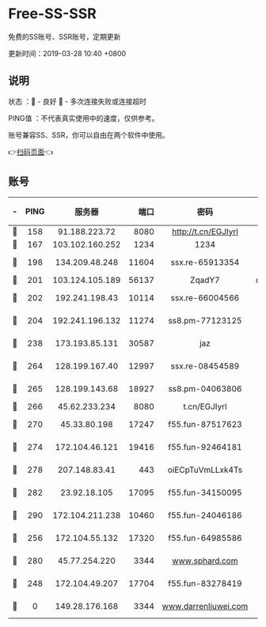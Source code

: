 # Free-SS-SSR

免费的SS账号、SSR账号，定期更新

更新时间：2019-03-28 10:40 +0800

## 说明

状态     ：🙂 - 良好 🙁 - 多次连接失败或连接超时

PING值   ：不代表真实使用中的速度，仅供参考。

账号兼容SS、SSR，你可以自由在两个软件中使用。

👉[扫码页面](https://liesauer.github.io/Free-SS-SSR/)👈

## 账号

|-|PING|服务器|端口|密码|加密方式|区域|
|:----:|:----:|:-----:|-----:|:----:|:----:|:----:|
|🙂|158|91.188.223.72|8080|http://t.cn/EGJIyrl|rc4-md5|RU|
|🙂|167|103.102.160.252|1234|1234|rc4-md5|JP|
|🙂|198|134.209.48.248|11604|ssx.re-65913354|aes-256-cfb|US|
|🙂|201|103.124.105.189|56137|ZqadY7|chacha20|US|
|🙂|202|192.241.198.43|10114|ssx.re-66004566|aes-256-cfb|US|
|🙂|204|192.241.196.132|11274|ss8.pm-77123125|aes-256-cfb|US|
|🙂|238|173.193.85.131|30587|jaz|aes-256-cfb|US|
|🙂|264|128.199.167.40|12997|ssx.re-08454589|aes-256-cfb|SG|
|🙂|265|128.199.143.68|18927|ss8.pm-04063806|aes-256-cfb|SG|
|🙂|266|45.62.233.234|8080|t.cn/EGJIyrl|rc4-md5|CA|
|🙂|270|45.33.80.198|17247|f55.fun-87517623|aes-256-cfb|US|
|🙂|274|172.104.46.121|19416|f55.fun-92464181|aes-256-cfb|SG|
|🙂|278|207.148.83.41|443|oiECpTuVmLLxk4Ts|aes-256-cfb|AU|
|🙂|282|23.92.18.105|17095|f55.fun-34150095|aes-256-cfb|US|
|🙂|290|172.104.211.238|10460|f55.fun-24046186|aes-256-cfb|US|
|🙂|256|172.104.55.132|17320|f55.fun-64985586|aes-256-cfb|SG|
|🙂|280|45.77.254.220|3344|www.sphard.com|aes-256-cfb|SG|
|🙁|248|172.104.49.207|17704|f55.fun-83278419|aes-256-cfb|SG|
|🙁|0|149.28.176.168|3344|www.darrenliuwei.com|aes-256-cfb|AU|
